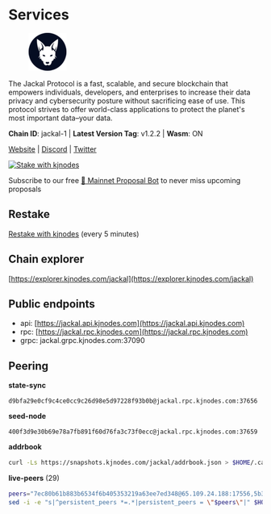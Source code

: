 # Services

<figure><img src="https://raw.githubusercontent.com/kj89/cosmos-images/main/logos/jackal.png" alt=""><figcaption></figcaption></figure>

The Jackal Protocol is a fast, scalable, and secure blockchain that empowers  individuals, developers, and enterprises to increase their data privacy and  cybersecurity posture without sacrificing ease of use. This protocol strives  to offer world-class applications to protect the planet's most important data–your data.

**Chain ID**: jackal-1 | **Latest Version Tag**: v1.2.2 | **Wasm**: ON

[Website](https://jackalprotocol.com) | [Discord](https://discord.com/invite/5GKym3p6rj) | [Twitter](https://twitter.com/Jackal_Protocol)

[![Stake with kjnodes](https://i.ibb.co/cr44Q8j/button-stake-with-kjnodes.png)](https://restake.app/jackal/jklvaloper1tr3wm3mdkz0tda6t7vavqnn7fe2g4un0f67xmt)

Subscribe to our free [🤖 Mainnet Proposal Bot](https://t.me/kjnodes_proposal_bot) to never miss upcoming proposals

## Restake

[Restake with kjnodes](https://restake.app/jackal/jklvaloper1tr3wm3mdkz0tda6t7vavqnn7fe2g4un0f67xmt) (every 5 minutes)
## Chain explorer
[https://explorer.kjnodes.com/jackal](https://explorer.kjnodes.com/jackal)

## Public endpoints

* api: [https://jackal.api.kjnodes.com](https://jackal.api.kjnodes.com)
* rpc: [https://jackal.rpc.kjnodes.com](https://jackal.rpc.kjnodes.com)
* grpc: jackal.grpc.kjnodes.com:37090

## Peering

**state-sync**

```text
d9bfa29e0cf9c4ce0cc9c26d98e5d97228f93b0b@jackal.rpc.kjnodes.com:37656
```

**seed-node**

```text
400f3d9e30b69e78a7fb891f60d76fa3c73f0ecc@jackal.rpc.kjnodes.com:37659
```

**addrbook**
```bash
curl -Ls https://snapshots.kjnodes.com/jackal/addrbook.json > $HOME/.canine/config/addrbook.json
```

**live-peers** (29)
```bash
peers="7ec80b61b883b6534f6b405353219a63ee7ed348@65.109.24.188:17556,5b379046d6c3db9f5fa7a45ac94004de55ec9ddf@65.108.237.233:30656,a21903e6640f4065469de03868175d0fc65c5589@142.132.132.173:30605,d9bfa29e0cf9c4ce0cc9c26d98e5d97228f93b0b@65.109.88.38:37656,b3f167a06a8691d738de5fff2b3ba65053e0787d@65.21.183.76:26656,7751d16cfa48da0a5bea6f40e9bcc386b4c76c50@51.89.7.184:26638,8be44995ab4eeafcde6e0a9e196c40d483ef6d2a@51.81.155.97:10556,88130f394f62dc17b1960b5e2f50a0f18a7a7499@88.99.213.25:37656,713d202326eedaed41d467b26051aba62727febd@5.9.69.241:26656,66cf681923f0a59bb98aee88bbabc0b67a208972@99.241.52.117:26256,a463b16c5a7cee3d77f465a0b1c0d526aef426d8@194.163.150.92:26656,5c4be82ac4d1d8856da2c55e2ac73642c230b596@146.59.47.210:21656,dbbd1e102b9d0cde827cd272205fa3a2886a6b2c@5.9.147.22:21656,e98ed884751f26b98bc32d4469efd53b3507129f@15.235.114.194:10756,ff94a29e02de8369faf37c76d3c97684bbd51bd6@185.16.38.165:17556,976d837d399c0914cca7ba81fcd554b1f3d7a7bd@206.172.224.141:26656,7c85c0aa43e8027b424cb356554a4ccc801a968d@198.244.212.27:26656,f3b96273f3b1a7d2594851badd4302f16db81cfa@23.29.55.92:26656,0daa5dcda773b1d3842ba2881cf27aab519a2cac@54.36.108.222:28656,dd3cab79ffae0aed4f519503b66e9403c69eeb14@85.237.193.101:25565,a877c11ecef83401dcc96c4499874ebc3f13367b@116.202.36.240:10756,d39fecbc409541de13fa644d90066d4dabe08262@95.165.89.222:24475,7574e0ab179fc6cc47ac89284f4641790218540e@18.163.165.245:26626,28b093e86576a307cebc709912e3546ffe331ad6@65.108.224.156:28656,d942eeeae4fc5e34c3af009b17db52fec9ee83e7@96.234.160.22:26656,1b1521722a7b6715ced5cbfe4003d2af614465cb@65.21.139.150:37656,78c74558ee2b047a8f5bb4827f02a3aa1c566590@144.91.102.95:30656,2b7f02456898efbbb9da462b9b3e80ba12ff2f7c@65.109.116.50:27656,26b6255375a592c3b0664bd474a6975f468c3785@88.99.164.158:11126"
sed -i -e "s|^persistent_peers *=.*|persistent_peers = \"$peers\"|" $HOME/.canine/config/config.toml
```
